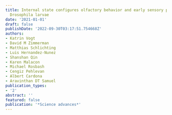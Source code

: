 ```yaml
---
title: Internal state configures olfactory behavior and early sensory processing in
  Drosophila larvae
date: '2021-01-01'
draft: false
publishDate: '2022-09-30T03:17:51.754668Z'
authors:
- Katrin Vogt
- David M Zimmerman
- Matthias Schlichting
- Luis Hernandez-Nunez
- Shanshan Qin
- Karen Malacon
- Michael Rosbash
- Cengiz Pehlevan
- Albert Cardona
- Aravinthan DT Samuel
publication_types:
- '2'
abstract: ''
featured: false
publication: '*Science advances*'
---
```


